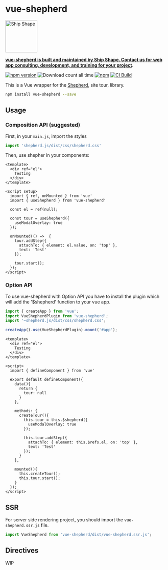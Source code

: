 # vue-shepherd

<a href="https://shipshape.io/"><img src="http://i.imgur.com/DWHQjA5.png" alt="Ship Shape" width="100" height="100"/></a>

**[vue-shepherd is built and maintained by Ship Shape. Contact us for web app consulting, development, and training for your project](https://shipshape.io/)**.

[![npm version](https://badge.fury.io/js/vue-shepherd.svg)](http://badge.fury.io/js/vue-shepherd)
![Download count all time](https://img.shields.io/npm/dt/vue-shepherd.svg)
[![npm](https://img.shields.io/npm/dm/vue-shepherd.svg)]()
[![CI Build](https://github.com/shipshapecode/vue-shepherd/actions/workflows/main.yml/badge.svg)](https://github.com/shipshapecode/vue-shepherd/actions/workflows/main.yml)

This is a Vue wrapper for the [Shepherd](https://github.com/shipshapecode/shepherd), site tour, library.

```bash
npm install vue-shepherd --save
```

## Usage

### Composition API (suggested)

First, in your `main.js`, import the styles

```js
import 'shepherd.js/dist/css/shepherd.css'
```
Then, use shepher in your components:

```vue
<template>
  <div ref="el">
    Testing
  </div>
</template>

<script setup>
  import { ref, onMounted } from 'vue'
  import { useShepherd } from 'vue-shepherd'

  const el = ref(null);

  const tour = useShepherd({
    useModalOverlay: true
  });
  
  onMounted(() =>  {
    tour.addStep({
      attachTo: { element: el.value, on: 'top' },
      text: 'Test'
    });

    tour.start();
  });
</script>
```

### Option API

To use vue-shepherd with Option API you have to install the plugin which will add the '$shepherd' function to your vue app.

```js
import { createApp } from 'vue';
import VueShepherdPlugin from 'vue-shepherd';
import '~shepherd.js/dist/css/shepherd.css';

createApp().use(VueShepherdPlugin).mount('#app');
```

```vue
<template>
  <div ref="el">
    Testing
  </div>
</template>

<script>
  import { defineComponent } from 'vue'

  export default defineComponent({
    data(){
      return {
        tour: null
      }
    },

    methods: {
      createTour(){
        this.tour = this.$shepherd({
          useModalOverlay: true
        });

        this.tour.addStep({
          attachTo: { element: this.$refs.el, on: 'top' },
          text: 'Test'
        });
      }
    },

    mounted(){
      this.createTour();
      this.tour.start();
    }
  });
</script>
```

## SSR
For server side rendering project, you should import the `vue-shepherd.ssr.js` file.

```js
import VueShepherd from 'vue-shepherd/dist/vue-shepherd.ssr.js';
```

## Directives

WIP
